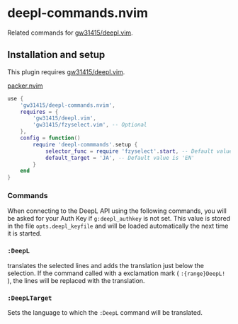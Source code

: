 # deepl-commands.nvim
Related commands for [gw31415/deepl.vim](https://github.com/gw31415/deepl.vim).

## Installation and setup
This plugin requires [gw31415/deepl.vim](https://github.com/gw31415/deepl.vim).

[packer.nvim](wbthomason/packer.nvim)
```lua
use {
	'gw31415/deepl-commands.nvim',
	requires = {
		'gw31415/deepl.vim',
		'gw31415/fzyselect.vim', -- Optional
	},
	config = function()
		require 'deepl-commmands'.setup {
			selector_func = require 'fzyselect'.start, -- Default value is `vim.ui.select`
			default_target = 'JA', -- Default value is 'EN'
		}
	end
}
```

### Commands

When connecting to the DeepL API using the following commands, you will be
asked for your Auth Key if `g:deepl_authkey` is not set. This value is stored
in the file `opts.deepl_keyfile` and will be loaded automatically the next time
it is started.

### `:DeepL`
translates the selected lines and adds the translation just below the
selection. If the command called with a exclamation mark ( `:{range}DeepL!` ),
the lines will be replaced with the translation.

### `:DeepLTarget`
Sets the language to which the `:DeepL` command will be translated.
